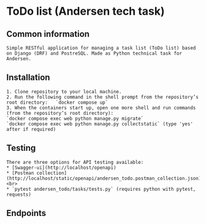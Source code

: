 # ToDo list (Andersen tech task)

## Common information  
    Simple RESTful application for managing a task list (ToDo list) based on Django (DRF) and PostreSQL. Made as Python technical task for Andersen.

## Installation
    1. Clone repository to your local machine.  
    2. Run the following command in the shell prompt from the repository’s root directory:   `docker compose up`  
    3. When the containers start up, open one more shell and run commands (from the repository’s root directory):  
    `docker compose exec web python manage.py migrate`  
    `docker compose exec web python manage.py collectstatic` (type 'yes' after if required)   

## Testing
    There are three options for API testing available:
    * [Swagger-ui](http://localhost/openapi)
    * [Postman collection](http://localhost/static/openapi/andersen_todo.postman_collection.json)<br>
    * `pytest andersen_todo/tasks/tests.py` (requires python with pytest, requests)

## Endpoints
 